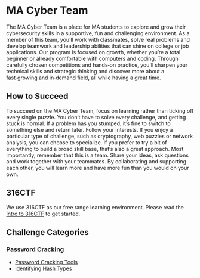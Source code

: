 # MA Cyber Team

The MA Cyber Team is a place for MA students to explore and grow their cybersecurity skills in a supportive, fun and challenging environment. As a member of this team, you’ll work with classmates, solve real problems and develop teamwork and leadership abilities that can shine on college or job applications. Our program is focused on growth, whether you’re a total beginner or already comfortable with computers and coding. Through carefully chosen competitions and hands‑on practice, you’ll sharpen your technical skills and strategic thinking and discover more about a fast‑growing and in‑demand field, all while having a great time.

## How to Succeed

To succeed on the MA Cyber Team, focus on learning rather than ticking off every single puzzle. You don’t have to solve every challenge, and getting stuck is normal. If a problem has you stumped, it’s fine to switch to something else and return later. Follow your interests. If you enjoy a particular type of challenge, such as cryptography, web puzzles or network analysis, you can choose to specialize. If you prefer to try a bit of everything to build a broad skill base, that’s also a great approach. Most importantly, remember that this is a team. Share your ideas, ask questions and work together with your teammates. By collaborating and supporting each other, you will learn more and have more fun than you would on your own.

## 316CTF

We use 316CTF as our free range learning environment. Please read the [Intro to 316CTF](316CTF_Intro.md) to get started.

## Challenge Categories

### Password Cracking

- [Password Cracking Tools](Password_Cracking.md)
- [Identifying Hash Types](Identifying_Hash_Types.md)
